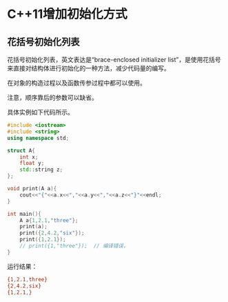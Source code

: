 # C++11增加初始化方式

## 花括号初始化列表

花括号初始化列表，英文表达是“brace-enclosed initializer list”，是使用花括号来直接对结构体进行初始化的一种方法，减少代码量的编写。

在对象的构造过程以及函数传参过程中都可以使用。

注意，顺序靠后的参数可以缺省。

具体实例如下代码所示。

```cpp
#include <iostream>
#include <string>
using namespace std;

struct A{
    int x;
    float y;
    std::string z;
};

void print(A a){
    cout<<"{"<<a.x<<","<<a.y<<","<<a.z<<"}"<<endl;
}

int main(){
    A a{1,2.1,"three"};
    print(a);
    print({2,4.2,"six"});
    print({1,2.1});
    // print({1,"three"});  // 编译错误，
}

```

运行结果：

```bash
{1,2.1,three}
{2,4.2,six}
{1,2.1,}
```

